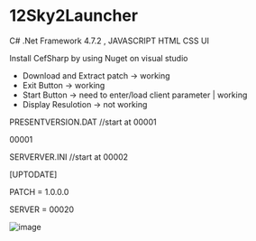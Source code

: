 # 12Sky2Launcher

C# .Net Framework 4.7.2 , JAVASCRIPT HTML CSS UI

Install CefSharp by using Nuget on visual studio

- Download and Extract patch -> working
- Exit Button -> working
- Start Button -> need to enter/load client parameter | working
- Display Resulotion -> not working

PRESENTVERSION.DAT //start at 00001

00001

SERVERVER.INI //start at 00002

[UPTODATE]

PATCH = 1.0.0.0

SERVER = 00020

![image](https://raw.githubusercontent.com/DOSexample/12Sky2Launcher/master/Untitled.png)

